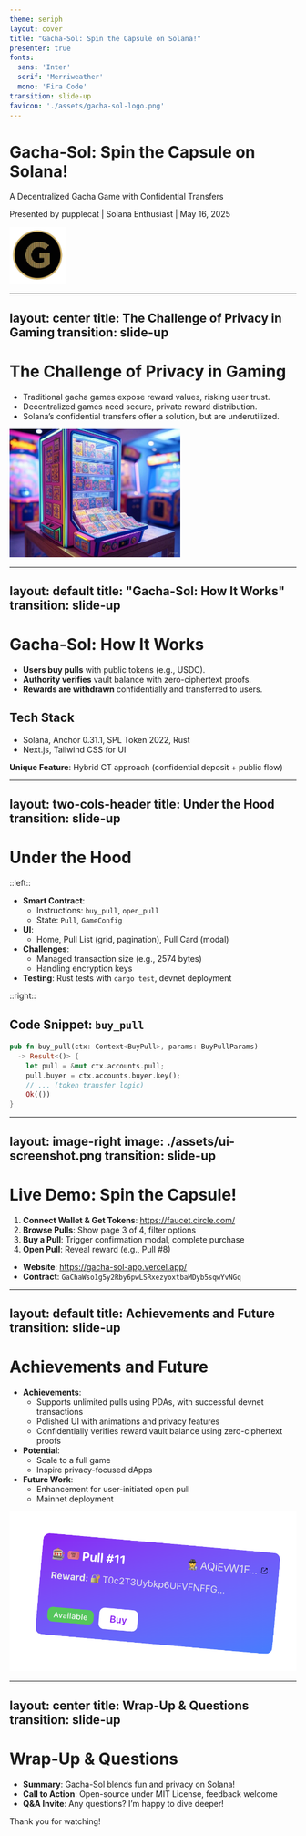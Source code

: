 ```yaml
---
theme: seriph
layout: cover
title: "Gacha-Sol: Spin the Capsule on Solana!"
presenter: true
fonts:
  sans: 'Inter'
  serif: 'Merriweather'
  mono: 'Fira Code'
transition: slide-up
favicon: './assets/gacha-sol-logo.png'
---
```


# Gacha-Sol: Spin the Capsule on Solana!

<div class="text-center mt-8">
  <p class="text-xl text-neutral-300 mt-4">A Decentralized Gacha Game with Confidential Transfers</p>
  <p class="text-sm text-neutral-400">Presented by pupplecat | Solana Enthusiast | May 16, 2025</p>
</div>

<div class="abs-br m-6">
  <img src="./assets/gacha-sol-logo.png" alt="Gacha-Sol Logo" width="100">
</div>

---
layout: center
title: The Challenge of Privacy in Gaming
transition: slide-up
---

# The Challenge of Privacy in Gaming

- Traditional gacha games expose reward values, risking user trust.
- Decentralized games need secure, private reward distribution.
- Solana’s confidential transfers offer a solution, but are underutilized.

<div class="mt-4">
  <img src="./assets/gacha-machine.png" alt="Gacha Machine" width="300">
</div>

---
layout: default
title: "Gacha-Sol: How It Works"
transition: slide-up
---

# Gacha-Sol: How It Works

- **Users buy pulls** with public tokens (e.g., USDC).
- **Authority verifies** vault balance with zero-ciphertext proofs.
- **Rewards are withdrawn** confidentially and transferred to users.

## Tech Stack
- Solana, Anchor 0.31.1, SPL Token 2022, Rust
- Next.js, Tailwind CSS for UI

**Unique Feature**: Hybrid CT approach (confidential deposit + public flow)

---
layout: two-cols-header
title: Under the Hood
transition: slide-up
---

# Under the Hood

::left::

- **Smart Contract**:
  - Instructions: `buy_pull`, `open_pull`
  - State: `Pull`, `GameConfig`
- **UI**:
  - Home, Pull List (grid, pagination), Pull Card (modal)
- **Challenges**:
  - Managed transaction size (e.g., 2574 bytes)
  - Handling encryption keys
- **Testing**: Rust tests with `cargo test`, devnet deployment

::right::

## Code Snippet: `buy_pull`

```rust
pub fn buy_pull(ctx: Context<BuyPull>, params: BuyPullParams)
  -> Result<()> {
    let pull = &mut ctx.accounts.pull;
    pull.buyer = ctx.accounts.buyer.key();
    // ... (token transfer logic)
    Ok(())
}
```

---
layout: image-right
image: ./assets/ui-screenshot.png
transition: slide-up
---

# Live Demo: Spin the Capsule!

1. **Connect Wallet & Get Tokens**: https://faucet.circle.com/
2. **Browse Pulls**: Show page 3 of 4, filter options
3. **Buy a Pull**: Trigger confirmation modal, complete purchase
4. **Open Pull**: Reveal reward (e.g., Pull #8)

- **Website**: https://gacha-sol-app.vercel.app/
- **Contract**: `GaChaWso1g5y2Rby6pwLSRxezyoxtbaMDyb5sqwYvNGq`

---
layout: default
title: Achievements and Future
transition: slide-up
---

# Achievements and Future

- **Achievements**:
  - Supports unlimited pulls using PDAs, with successful devnet transactions
  - Polished UI with animations and privacy features
  - Confidentially verifies reward vault balance using zero-ciphertext proofs
- **Potential**:
  - Scale to a full game
  - Inspire privacy-focused dApps
- **Future Work**:
  - Enhancement for user-initiated open pull
  - Mainnet deployment

<img src="./assets/pull-graph.png" class="fixed w-20rem left-28rem top-16rem " />

---
layout: center
title: Wrap-Up & Questions
transition: slide-up
---

# Wrap-Up & Questions

- **Summary**: Gacha-Sol blends fun and privacy on Solana!
- **Call to Action**: Open-source under MIT License, feedback welcome
- **Q&A Invite**: Any questions? I’m happy to dive deeper!

<div class="mt-6 text-center">
  <span class="text-gray-600">Thank you for watching!</span>
</div>